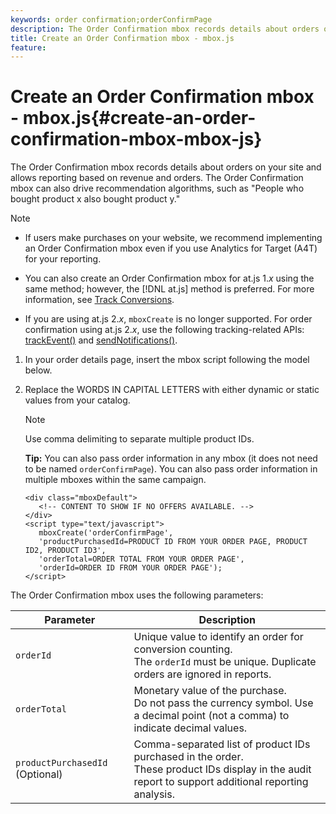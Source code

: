 ```yaml
---
keywords: order confirmation;orderConfirmPage
description: The Order Confirmation mbox records details about orders on your site and allows reporting based on revenue and orders. The Order Confirmation mbox can also drive recommendation algorithms, such as "People who bought product x also bought product y."
title: Create an Order Confirmation mbox - mbox.js
feature: 
---
```


# Create an Order Confirmation mbox - mbox.js{#create-an-order-confirmation-mbox-mbox-js}

The Order Confirmation mbox records details about orders on your site and allows reporting based on revenue and orders. The Order Confirmation mbox can also drive recommendation algorithms, such as "People who bought product x also bought product y."

>[!NOTE]
>
>* If users make purchases on your website, we recommend implementing an Order Confirmation mbox even if you use Analytics for Target (A4T) for your reporting.
>
>* You can also create an Order Confirmation mbox for at.js 1.*x* using the same method; however, the [!DNL at.js] method is preferred. For more information, see [Track Conversions](/help/c-implementing-target/c-implementing-target-for-client-side-web/how-to-deployatjs/implementing-target-without-a-tag-manager.md#task_E85D2F64FEB84201A594F2288FABF053).
>
>* If you are using at.js 2.*x*, `mboxCreate` is no longer supported. For order confirmation using at.js 2.*x*, use the following tracking-related APIs: [trackEvent()](/help/c-implementing-target/c-implementing-target-for-client-side-web/adobe-target-trackevent.md) and [sendNotifications()](/help/c-implementing-target/c-implementing-target-for-client-side-web/adobe.target.sendnotifications-atjs-21.md).

1. In your order details page, insert the mbox script following the model below.
1. Replace the WORDS IN CAPITAL LETTERS with either dynamic or static values from your catalog.

   >[!NOTE]
   >
   >Use comma delimiting to separate multiple product IDs.

   **Tip:** You can also pass order information in any mbox (it does not need to be named `orderConfirmPage`). You can also pass order information in multiple mboxes within the same campaign.

   ```
   <div class="mboxDefault"> 
      <!-- CONTENT TO SHOW IF NO OFFERS AVAILABLE. --> 
   </div> 
   <script type="text/javascript">    
      mboxCreate('orderConfirmPage', 
      'productPurchasedId=PRODUCT ID FROM YOUR ORDER PAGE, PRODUCT ID2, PRODUCT ID3', 
      'orderTotal=ORDER TOTAL FROM YOUR ORDER PAGE', 
      'orderId=ORDER ID FROM YOUR ORDER PAGE'); 
   </script> 
   ```

The Order Confirmation mbox uses the following parameters:

| Parameter | Description |
|--- |--- |
|`orderId`|Unique value to identify an order for conversion counting.<br>The `orderId` must be unique. Duplicate orders are ignored in reports.|
|`orderTotal`|Monetary value of the purchase.<br>Do not pass the currency symbol. Use a decimal point (not a comma) to indicate decimal values.|
|`productPurchasedId` (Optional)|Comma-separated list of product IDs purchased in the order.<br>These product IDs display in the audit report to support additional reporting analysis.|